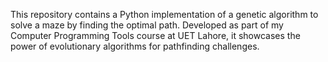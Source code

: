 This repository contains a Python implementation of a genetic algorithm to solve a maze by finding the optimal path. Developed as part of my Computer Programming Tools course at UET Lahore, it showcases the power of evolutionary algorithms for pathfinding challenges.
